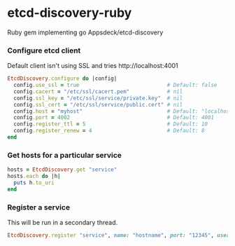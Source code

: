etcd-discovery-ruby
==================

Ruby gem implementing go Appsdeck/etcd-discovery

### Configure etcd client

Default client isn't using SSL and tries http://localhost:4001

```ruby
EtcdDiscovery.configure do |config|
  config.use_ssl = true                            # Default: false
  config.cacert = "/etc/ssl/cacert.pem"            # nil
  config.ssl_key = "/etc/ssl/service/private.key"  # nil
  config.ssl_cert = "/etc/ssl/service/public.cert" # nil
  config.host = "myhost"                           # Default: "localhost"
  config.port = 4002                               # Default: 4001
  config.register_ttl = 5                          # Default: 10
  config.register_renew = 4                        # Default: 8
end
```

### Get hosts for a particular service

```ruby
hosts = EtcdDiscovery.get "service"
hosts.each do |h|
  puts h.to_uri
end
```

### Register a service

This will be run in a secondary thread.

```ruby
EtcdDiscovery.register "service", name: "hostname", port: "12345", user: "testuser", password: "secret"
```

